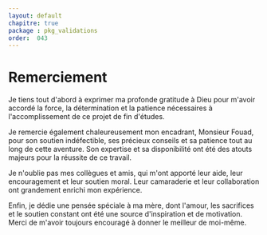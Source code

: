 ```yaml
---
layout: default
chapitre: true
package : pkg_validations
order:  043
---
```


# Remerciement

Je tiens tout d'abord à exprimer  ma profonde gratitude à Dieu pour m'avoir accordé la force, la détermination et la patience nécessaires à l'accomplissement de ce projet de fin d'études.

Je remercie également chaleureusement mon encadrant, Monsieur Fouad, pour son soutien indéfectible, ses précieux conseils et sa patience tout au long de cette aventure.
 Son expertise et sa disponibilité ont été des atouts majeurs pour la réussite de ce travail.

Je n'oublie pas mes collègues et amis, qui m'ont apporté leur aide, leur encouragement et leur soutien moral. 
Leur camaraderie et leur collaboration ont grandement enrichi mon expérience.

Enfin, je dédie une pensée spéciale à ma mère, dont l'amour, les sacrifices et le soutien constant ont été une source d'inspiration et de motivation.
Merci de m'avoir toujours encouragé à donner le meilleur de moi-même.